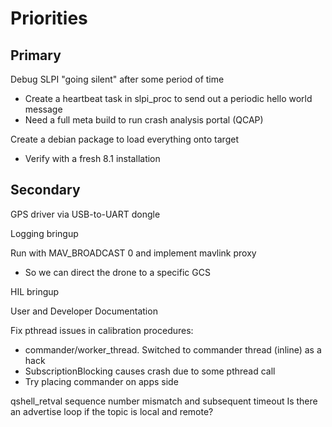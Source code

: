 
# Priorities

## Primary

Debug SLPI "going silent" after some period of time
- Create a heartbeat task in slpi_proc to send out a periodic hello world message
- Need a full meta build to run crash analysis portal (QCAP)

Create a debian package to load everything onto target
- Verify with a fresh 8.1 installation

## Secondary

GPS driver via USB-to-UART dongle

Logging bringup

Run with MAV_BROADCAST 0 and implement mavlink proxy
   * So we can direct the drone to a specific GCS

HIL bringup

User and Developer Documentation

Fix pthread issues in calibration procedures:
- commander/worker_thread. Switched to commander thread (inline) as a hack
- SubscriptionBlocking causes crash due to some pthread call
- Try placing commander on apps side

qshell_retval sequence number mismatch and subsequent timeout
Is there an advertise loop if the topic is local and remote?
